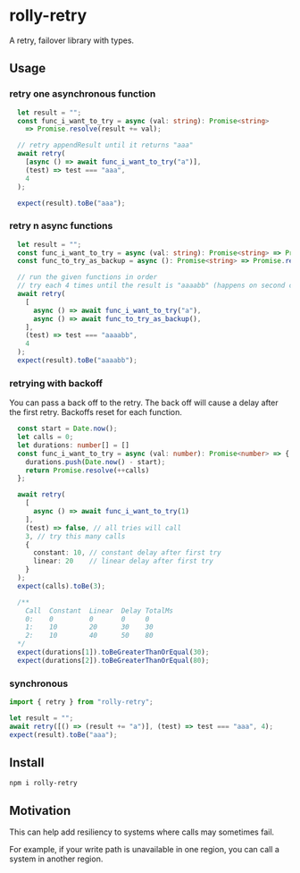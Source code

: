 # rolly-retry

A retry, failover library with types.

## Usage

### retry one asynchronous function
```typescript
  let result = "";
  const func_i_want_to_try = async (val: string): Promise<string> 
    => Promise.resolve(result += val);

  // retry appendResult until it returns "aaa" 
  await retry(
    [async () => await func_i_want_to_try("a")], 
    (test) => test === "aaa",
    4
  );

  expect(result).toBe("aaa");
```

### retry n async functions
```typescript
  let result = "";
  const func_i_want_to_try = async (val: string): Promise<string> => Promise.resolve(result += val);
  const func_to_try_as_backup = async (): Promise<string> => Promise.resolve(result += "b");

  // run the given functions in order
  // try each 4 times until the result is "aaaabb" (happens on second call of func_to_try_as_backup)
  await retry(
    [
      async () => await func_i_want_to_try("a"),
      async () => await func_to_try_as_backup(),
    ],
    (test) => test === "aaaabb",
    4
  );
  expect(result).toBe("aaaabb");
```

### retrying with backoff
You can pass a back off to the retry. The back off will cause a delay after the first retry.
Backoffs reset for each function.

```typescript
  const start = Date.now();
  let calls = 0;
  let durations: number[] = []
  const func_i_want_to_try = async (val: number): Promise<number> => {
    durations.push(Date.now() - start);
    return Promise.resolve(++calls)
  };

  await retry(
    [
      async () => await func_i_want_to_try(1)
    ], 
    (test) => false, // all tries will call 
    3, // try this many calls
    { 
      constant: 10, // constant delay after first try
      linear: 20    // linear delay after first try
    }
  );
  expect(calls).toBe(3);

  /**      
    Call  Constant  Linear  Delay TotalMs
    0:    0         0       0     0
    1:    10        20      30    30
    2:    10        40      50    80
  */
  expect(durations[1]).toBeGreaterThanOrEqual(30);
  expect(durations[2]).toBeGreaterThanOrEqual(80);
```

### synchronous
```typescript
import { retry } from "rolly-retry";

let result = "";
await retry([() => (result += "a")], (test) => test === "aaa", 4);
expect(result).toBe("aaa");
```

## Install

```
npm i rolly-retry
```

## Motivation

This can help add resiliency to systems where calls may sometimes fail. 

For example, if your write path is unavailable in one region, you can call a system in another region.
